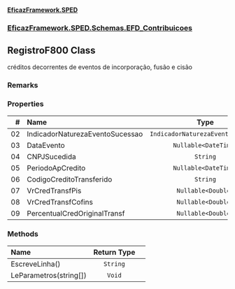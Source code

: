 #### [EficazFramework.SPED](EficazFrameworkSPED.md 'EficazFramework SPED')
### [EficazFramework.SPED.Schemas.EFD_Contribuicoes](EficazFramework.SPED.Schemas.EFD_Contribuicoes.md 'EficazFramework.SPED.Schemas.EFD_Contribuicoes')

## RegistroF800 Class

créditos decorrentes de eventos de incorporação, fusão e cisão

### Remarks
### Properties

| # | Name | Type | |
| ---: | :--- | :---: | :--- |
| 02 | IndicadorNaturezaEventoSucessao | `IndicadorNaturezaEventoSucessao` |  |
| 03 | DataEvento | `Nullable<DateTime>` |  |
| 04 | CNPJSucedida | `String` |  |
| 05 | PeriodoApCredito | `Nullable<DateTime>` |  |
| 06 | CodigoCreditoTransferido | `String` |  |
| 07 | VrCredTransfPis | `Nullable<Double>` |  |
| 08 | VrCredTransfCofins | `Nullable<Double>` |  |
| 09 | PercentualCredOriginalTransf | `Nullable<Double>` |  |
### Methods

| Name | Return Type | |
| :--- | :---: | :--- |
| EscreveLinha() | `String` |  |
| LeParametros(string[]) | `Void` |  |
